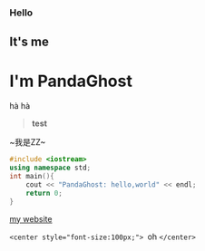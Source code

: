 ### Hello

## It's me

# I'm PandaGhost

hà hà

> **test**

~我是ZZ~

```cpp
#include <iostream>
using namespace std;
int main(){
    cout << "PandaGhost: hello,world" << endl;
    return 0;
}
```

[my website](https://panda-ghost.github.io)

`<center style="font-size:100px;"> `oh `</center>`
